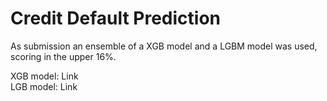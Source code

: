 # Credit Default Prediction

As submission an ensemble of a XGB model and a LGBM model was used, scoring in the upper 16%.

XGB model: Link  
LGB model: Link
